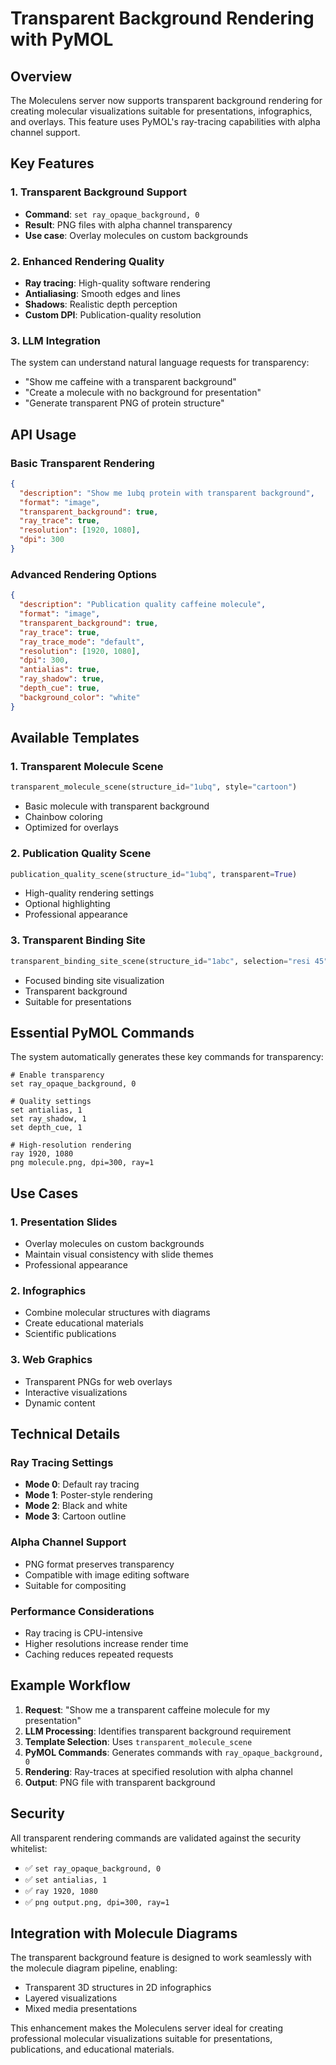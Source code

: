 # Transparent Background Rendering with PyMOL

## Overview

The Moleculens server now supports transparent background rendering for creating molecular visualizations suitable for presentations, infographics, and overlays. This feature uses PyMOL's ray-tracing capabilities with alpha channel support.

## Key Features

### 1. Transparent Background Support
- **Command**: `set ray_opaque_background, 0`
- **Result**: PNG files with alpha channel transparency
- **Use case**: Overlay molecules on custom backgrounds

### 2. Enhanced Rendering Quality
- **Ray tracing**: High-quality software rendering
- **Antialiasing**: Smooth edges and lines
- **Shadows**: Realistic depth perception
- **Custom DPI**: Publication-quality resolution

### 3. LLM Integration
The system can understand natural language requests for transparency:
- "Show me caffeine with a transparent background"
- "Create a molecule with no background for presentation"
- "Generate transparent PNG of protein structure"

## API Usage

### Basic Transparent Rendering
```json
{
  "description": "Show me 1ubq protein with transparent background",
  "format": "image",
  "transparent_background": true,
  "ray_trace": true,
  "resolution": [1920, 1080],
  "dpi": 300
}
```

### Advanced Rendering Options
```json
{
  "description": "Publication quality caffeine molecule",
  "format": "image",
  "transparent_background": true,
  "ray_trace": true,
  "ray_trace_mode": "default",
  "resolution": [1920, 1080],
  "dpi": 300,
  "antialias": true,
  "ray_shadow": true,
  "depth_cue": true,
  "background_color": "white"
}
```

## Available Templates

### 1. Transparent Molecule Scene
```python
transparent_molecule_scene(structure_id="1ubq", style="cartoon")
```
- Basic molecule with transparent background
- Chainbow coloring
- Optimized for overlays

### 2. Publication Quality Scene
```python
publication_quality_scene(structure_id="1ubq", transparent=True)
```
- High-quality rendering settings
- Optional highlighting
- Professional appearance

### 3. Transparent Binding Site
```python
transparent_binding_site_scene(structure_id="1abc", selection="resi 45", transparent_bg=True)
```
- Focused binding site visualization
- Transparent background
- Suitable for presentations

## Essential PyMOL Commands

The system automatically generates these key commands for transparency:

```pymol
# Enable transparency
set ray_opaque_background, 0

# Quality settings
set antialias, 1
set ray_shadow, 1
set depth_cue, 1

# High-resolution rendering
ray 1920, 1080
png molecule.png, dpi=300, ray=1
```

## Use Cases

### 1. Presentation Slides
- Overlay molecules on custom backgrounds
- Maintain visual consistency with slide themes
- Professional appearance

### 2. Infographics
- Combine molecular structures with diagrams
- Create educational materials
- Scientific publications

### 3. Web Graphics
- Transparent PNGs for web overlays
- Interactive visualizations
- Dynamic content

## Technical Details

### Ray Tracing Settings
- **Mode 0**: Default ray tracing
- **Mode 1**: Poster-style rendering
- **Mode 2**: Black and white
- **Mode 3**: Cartoon outline

### Alpha Channel Support
- PNG format preserves transparency
- Compatible with image editing software
- Suitable for compositing

### Performance Considerations
- Ray tracing is CPU-intensive
- Higher resolutions increase render time
- Caching reduces repeated requests

## Example Workflow

1. **Request**: "Show me a transparent caffeine molecule for my presentation"
2. **LLM Processing**: Identifies transparent background requirement
3. **Template Selection**: Uses `transparent_molecule_scene`
4. **PyMOL Commands**: Generates commands with `ray_opaque_background, 0`
5. **Rendering**: Ray-traces at specified resolution with alpha channel
6. **Output**: PNG file with transparent background

## Security

All transparent rendering commands are validated against the security whitelist:
- ✅ `set ray_opaque_background, 0`
- ✅ `set antialias, 1`
- ✅ `ray 1920, 1080`
- ✅ `png output.png, dpi=300, ray=1`

## Integration with Molecule Diagrams

The transparent background feature is designed to work seamlessly with the molecule diagram pipeline, enabling:
- Transparent 3D structures in 2D infographics
- Layered visualizations
- Mixed media presentations

This enhancement makes the Moleculens server ideal for creating professional molecular visualizations suitable for presentations, publications, and educational materials.
